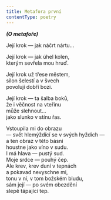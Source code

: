 ```yaml
---
title: Metafora první
contentType: poetry
---
```


<section>

**_(O metafoře)_**

Její krok — jak náčrt nártu…

Její krok — jak úhel kolen,  
kterým sevřela mou hruď.

Její krok už třese městem,  
silon šelestí a v švech  
povolují dobří bozi.

Její krok — ta šalba boků,  
že i věčnost na vteřinu  
může slehnout…  
jako slunko v stínu řas.

Vstoupila mi do obrazu  
— svět hlemýždící se v svých hyždích —  
a ten obraz v této básni  
houstne jako víno v sudu.  
I má hlava — pustý sud.  
Moje srdce — pouhý čep.  
Ale krev, krev duní v tepnách  
a pokavad nevyschne mi,  
tonu v ní, v tom božském bludu,  
sám její — po svém obezdění  
slepě tápající tep.

</section>
